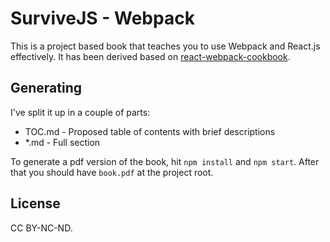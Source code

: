 # SurviveJS - Webpack

This is a project based book that teaches you to use Webpack and React.js effectively. It has been derived based on [react-webpack-cookbook](https://github.com/christianalfoni/react-webpack-cookbook).

## Generating

I've split it up in a couple of parts:

* TOC.md - Proposed table of contents with brief descriptions
* <section>*.md - Full section

To generate a pdf version of the book, hit `npm install` and `npm start`. After that you should have `book.pdf` at the project root.

## License

CC BY-NC-ND.

